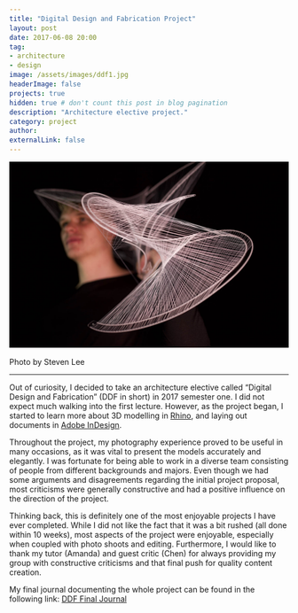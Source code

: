 ```yaml
---
title: "Digital Design and Fabrication Project"
layout: post
date: 2017-06-08 20:00
tag:
- architecture
- design
image: /assets/images/ddf1.jpg
headerImage: false
projects: true
hidden: true # don't count this post in blog pagination
description: "Architecture elective project."
category: project
author:
externalLink: false
---
```


![Final Product Image](/assets/images/ddf1.jpg)
<figcaption class="caption">Photo by Steven Lee</figcaption>

---

Out of curiosity, I decided to take an architecture elective called “Digital Design and Fabrication” (DDF in short) in 2017 semester one. I did not expect much walking into the first lecture. However, as the project began, I started to learn more about 3D modelling in [Rhino](https://www.rhino3d.com), and laying out documents in [Adobe InDesign](https://www.adobe.com/products/indesign.html).

Throughout the project, my photography experience proved to be useful in many occasions, as it was vital to present the models accurately and elegantly. I was  fortunate for being able to work in a diverse team consisting of people from different backgrounds and majors. Even though we had some arguments and disagreements regarding the initial project proposal, most criticisms were generally constructive and had a positive influence on the direction of the project.

Thinking back, this is definitely one of the most enjoyable projects I have ever completed. While I did not like the fact that it was a bit rushed (all done within 10 weeks), most aspects of the project were enjoyable, especially when coupled with photo shoots and editing. Furthermore, I would like to thank my tutor (Amanda) and guest critic (Chen) for always providing my group with constructive criticisms and that final push for quality content creation.

My final journal documenting the whole project can be found in the following link:
[DDF Final Journal](https://issuu.com/stevenlee01/docs/ddf_m4_final)
